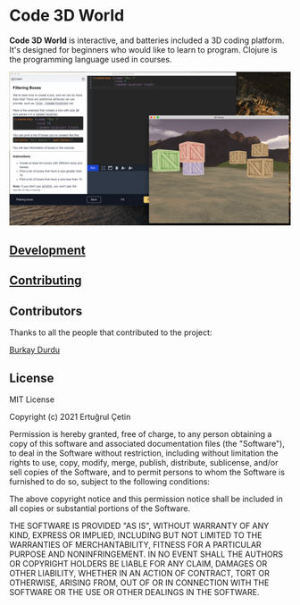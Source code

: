 # Code 3D World
**Code 3D World** is interactive, and batteries included a 3D coding platform. It's designed for beginners who would like to learn to program. Clojure is the programming language used in courses.

![Code 3D World](imgs/c3dw.png)

## [Development](docs/Development.md)

## [Contributing](CONTRIBUTING.md)

## Contributors
Thanks to all the people that contributed to the project:

[Burkay Durdu](https://github.com/burkaydurdu)

## License

MIT License

Copyright (c) 2021 Ertuğrul Çetin

Permission is hereby granted, free of charge, to any person obtaining a copy of this software and associated
documentation files (the "Software"), to deal in the Software without restriction, including without limitation the
rights to use, copy, modify, merge, publish, distribute, sublicense, and/or sell copies of the Software, and to permit
persons to whom the Software is furnished to do so, subject to the following conditions:

The above copyright notice and this permission notice shall be included in all copies or substantial portions of the
Software.

THE SOFTWARE IS PROVIDED "AS IS", WITHOUT WARRANTY OF ANY KIND, EXPRESS OR IMPLIED, INCLUDING BUT NOT LIMITED TO THE
WARRANTIES OF MERCHANTABILITY, FITNESS FOR A PARTICULAR PURPOSE AND NONINFRINGEMENT. IN NO EVENT SHALL THE AUTHORS OR
COPYRIGHT HOLDERS BE LIABLE FOR ANY CLAIM, DAMAGES OR OTHER LIABILITY, WHETHER IN AN ACTION OF CONTRACT, TORT OR
OTHERWISE, ARISING FROM, OUT OF OR IN CONNECTION WITH THE SOFTWARE OR THE USE OR OTHER DEALINGS IN THE SOFTWARE.